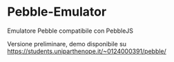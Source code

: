 Pebble-Emulator
===============

Emulatore Pebble compatibile con PebbleJS


Versione preliminare, demo disponibile su https://students.uniparthenope.it/~0124000391/pebble/
